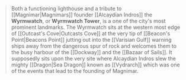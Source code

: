> Both a functioning lighthouse and a tribute to [[Magnimar|Magnimars]] founder [[Alcaydian Indros]] the **Wyrmwatch**, or **Wyrmwatch Tower**, is a one of the city's most prominent landmarks. The Wyrmwatch sits at the western most edge of [[Outcast's Cove|Outcasts Cove]] at the very tip of [[Beacon's Point|Beacons Point]] jutting out into the [[Varisian Gulf]] warning ships away from the dangerous spur of rock and welcomes them to the busy harbour of the [[Dockway]] and the [[Bazaar of Sails]]. It supposedly sits upon the very site where Alcaydian Indros slew the mighty [[Dragon|Sea Dragon]] known as [[Vydrarch]] which was one of the events that lead to the founding of Magnimar.








